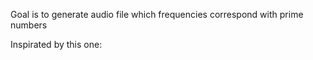 Goal is to generate audio file which frequencies correspond with prime numbers

Inspirated by this one: 
